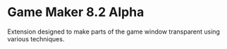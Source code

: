 # Game Maker 8.2 Alpha

Extension designed to make parts of the game window transparent using various techniques.
